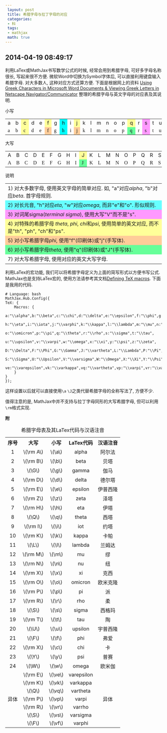 ```yaml
---
 layout: post
 title: 希腊字母与拉丁字母的对应
 categories: 
 - 科
 tags:
 - mathjax
 math: true
---
```


## 2014-04-19 08:49:17

利用LaTex或MathJax书写数学公式的时候, 经常会用到希腊字母, 可好多字母名称很长, 写起来很不方便.
微软Word中切换为Symbol字体后, 可以直接利用键盘输入希腊字母. 对大多数人, 这种对应方式还算方便.
下面是根据网上的资料
[Using Greek Characters in Microsoft Word Documents 
& Viewing Greek Letters in Netscape Navigator/Communicator](http://catholic-resources.org/Bible/GreekSymbols.htm)
整理的希腊字母与英文字母的对应表及其说明.

小写
<table>
<tr>
 <td>a</td>
 <td>b</td>
 <td bgcolor="#FFFF99">c</td>
 <td>d</td>
 <td>e</td>
 <td bgcolor="#FFFF99">f</td>
 <td>g</td>
 <td bgcolor="#00FFFF">h</td>
 <td>i</td>
 <td bgcolor="#FFFF99">j</td>
 <td>k</td>
 <td>l</td>
 <td>m</td>
 <td>n</td>
 <td>o</td>
 <td>p</td>
 <td bgcolor="#FFFF99">q</td>
 <td>r</td>
 <td bgcolor="#FF99FF">s</td>
 <td>t</td>
 <td>u</td>
 <td>v</td>
 <td bgcolor="#00FFFF">w</td>
 <td bgcolor="#FFFF99">x</td>
 <td bgcolor="#FFFF99">y</td>
 <td>z</td>
</tr>
<tr>
 <td><font face="Symbol">a</font></td>
 <td><font face="Symbol">b</font></td>
 <td bgcolor="#FFFF99"><font face="Symbol">c</font></td>
 <td><font face="Symbol">d</font></td>
 <td><font face="Symbol">e</font></td>
 <td bgcolor="#FFCC99"><font face="Symbol">f</font></td>
 <td><font face="Symbol">g</font></td>
 <td bgcolor="#00FFFF"><font face="Symbol">h</font></td>
 <td><font face="Symbol">i</font></td>
 <td bgcolor="#FFCC99"><font face="Symbol">j</font></td>
 <td><font face="Symbol">k</font></td>
 <td><font face="Symbol">l</font></td>
 <td><font face="Symbol">m</font></td>
 <td><font face="Symbol">n</font></td>
 <td><font face="Symbol">o</font></td>
 <td><font face="Symbol">p</font></td>
 <td bgcolor="#66FF99"><font face="Symbol">q</font></td>
 <td><font face="Symbol">r</font></td>
 <td bgcolor="#FF99FF"><font face="Symbol">s</font></td>
 <td><font face="Symbol">t</font></td>
 <td><font face="Symbol">u</font></td>
 <td><font face="Symbol">v</font></td>
 <td bgcolor="#00FFFF"><font face="Symbol">w</font></td>
 <td bgcolor="#FFFF99"><font face="Symbol">x</font></td>
 <td bgcolor="#FFFF99"><font face="Symbol">y</font></td>
 <td><font face="Symbol">z</font></td>
</tr>
</table>

大写
<table>
<tr>
 <td>A</td>
 <td>B</td>
 <td>C</td>
 <td>D</td>
 <td>E</td>
 <td>F</td>
 <td>G</td>
 <td>H</td>
 <td>I</td>
 <td bgcolor="#FFFF99">J</td>
 <td>K</td>
 <td>L</td>
 <td>M</td>
 <td>N</td>
 <td>O</td>
 <td>P</td>
 <td>Q</td>
 <td>R</td>
 <td>S</td>
 <td>T</td>
 <td>U</td>
 <td bgcolor="#FF99FF">V</td>
 <td>W</td>
 <td>X</td>
 <td>Y</td>
 <td>Z</td>
</tr>
<tr>
 <td><font face="Symbol">A</font></td>
 <td><font face="Symbol">B</font></td>
 <td><font face="Symbol">C</font></td>
 <td><font face="Symbol">D</font></td>
 <td><font face="Symbol">E</font></td>
 <td><font face="Symbol">F</font></td>
 <td><font face="Symbol">G</font></td>
 <td><font face="Symbol">H</font></td>
 <td><font face="Symbol">I</font></td>
 <td bgcolor="#66FF99"><font face="Symbol">J</font></td>
 <td><font face="Symbol">K</font></td>
 <td><font face="Symbol">L</font></td>
 <td><font face="Symbol">M</font></td>
 <td><font face="Symbol">N</font></td>
 <td><font face="Symbol">O</font></td>
 <td><font face="Symbol">P</font></td>
 <td><font face="Symbol">Q</font></td>
 <td><font face="Symbol">R</font></td>
 <td><font face="Symbol">S</font></td>
 <td><font face="Symbol">T</font></td>
 <td><font face="Symbol">U</font></td>
 <td bgcolor="#FF99FF"><font face="Symbol">V</font></td>
 <td><font face="Symbol">W</font></td>
 <td><font face="Symbol">X</font></td>
 <td><font face="Symbol">Y</font></td>
 <td><font face="Symbol">Z</font></td>
</tr>
</table>

说明
<table>
<tr><td>
1) 对大多数字母, 使用英文字母的简单对应. 如, "a"对应<i>alpha</i>, "b"对应<i>beta</i>. 首字母规则.
</td></tr>
<tr bgcolor="#66FFFF"><td>
2) 对长元音, "h"对应<i>eta</i>, "w"对应<i>omega</i>, 而非"e"和"o". 形似规则.
</td></tr>
<tr bgcolor="#FF99FF"><td>
3) 对词尾sigma(<i>terminal sigma</i>), 使用大写"V"而不是"s".
</td></tr>
<tr bgcolor="#FFFF99"><td>
4) 对特殊的希腊字母 <i>theta</i>, <i>phi</i>, <i>chi</i>和<i>psi</i>, 使用简单的英文对应, 而不是"th", "ph", "ch"和"ps".
</td></tr>
<tr bgcolor="#FFCC99"><td>
5) 对小写希腊字母<i>phi</i>, 使用"f"(印刷体)或"j"(手写体).
</td></tr>
<tr bgcolor="#66FF99"><td>
6) 对小写希腊字母<i>theta</i>, 使用"q"(印刷体)或"J"(手写体).
</td></tr>
<tr><td>
7) 对大写希腊字母, 使用对应的英文大写字母.
</td></tr>
</table>

利用LaTex的宏功能, 我们可以将希腊字母定义为上面的简写形式以方便书写公式.
MathJax也是支持LaTex宏的, 使用方法请参考其文档[Defining TeX macros](http://docs.mathjax.org/en/latest/tex.html). 下面是我用的代码.

<pre class="line-numbers" data-start="0"><code class="language-bash"># Language: bash
MathJax.Hub.Config({
TeX: {
	Macros: {
		a:"\\alpha",b:"\\beta",c:"\\chi",d:"\\delta",e:"\\epsilon",f:"\\phi",g:"\\gamma",
		h:"\\eta",i:"\\iota",j:"\\varphi",k:"\\kappa",l:"\\lambda",m:"\\mu",n:"\\nu",
		o:"\\omicron",p:"\\pi",q:"\\theta",r:"\\rho",s:"\\sigma",t:"\\tau",
		u:"\\upsilon",v:"\\varpi",w:"\\omega",x:"\\xi",y:"\\psi",z:"\\zeta",
		D:"\\Delta",F:"\\Phi",G:"\\Gamma",J:"\\vartheta",L:"\\Lambda",P:"\\Pi",Q:"\\Theta",
		S:"\\Sigma",U:"\\Upsilon",V:"\\varsigma",W:"\\Omega",X:"\\Xi",Y:"\\Psi",
		ve:"\\varepsilon",vk:"\\varkappa",vq:"\\vartheta",vp:"\\varpi",vr:"\\varrho",vs:"\\varsigma",vf:"\\varphi"
	}
}
});
</code></pre>

这样设置以后就可以直接使用`\a` `\J`之类代替希腊字母的全称写法了, 方便不少.

值得注意的是, MathJax中并不支持与拉丁字母同形的大写希腊字母, 但可以利用`\rm`格式实现.

**附**

<table><caption>希腊字母表及其LaTex代码与汉语注音</caption>
<tr>
<th style="text-align:center;">序号</th>
<th style="text-align:center;">大写</th>
<th style="text-align:center;">小写</th>
<th style="text-align:center;">LaTex代码</th>
<th style="text-align:center;">汉语注音</th>
</tr>
<tr>
<td style="text-align:center;">1</td>
<td style="text-align:center;">\(\rm A\)</td>
<td style="text-align:center;">\(\a\)</td>
<td style="text-align:center;">alpha</td>
<td colspan="2" style="text-align:center;">阿尔法</td>
</tr>
<tr>
<td style="text-align:center;">2</td>
<td style="text-align:center;">\(\rm B\)</td>
<td style="text-align:center;">\(\b\)</td>
<td style="text-align:center;">beta</td>
<td colspan="2" style="text-align:center;">贝塔</td>
</tr>
<tr>
<td style="text-align:center;">3</td>
<td style="text-align:center;">\(\G\)   </td>
<td style="text-align:center;">\(\g\)</td>
<td style="text-align:center;">gamma</td>
<td colspan="2" style="text-align:center;">伽马</td>
</tr>
<tr>
<td style="text-align:center;">4</td>
<td style="text-align:center;">\(\rm D\)</td>
<td style="text-align:center;">\(\d\)</td>
<td style="text-align:center;">delta</td>
<td colspan="2" style="text-align:center;">德尔塔</td>
</tr>
<tr>
<td style="text-align:center;">5</td>
<td style="text-align:center;">\(\rm E\)</td>
<td style="text-align:center;">\(\e\)</td>
<td style="text-align:center;">epsilon</td>
<td colspan="2" style="text-align:center;">伊普西隆 </td>
</tr>
<tr>
<td style="text-align:center;">6</td>
<td style="text-align:center;">\(\rm Z\)</td>
<td style="text-align:center;">\(\z\)</td>
<td style="text-align:center;">zeta</td>
<td colspan="2" style="text-align:center;">泽塔</td>
</tr>
<tr>
<td style="text-align:center;">7</td>
<td style="text-align:center;">\(\rm H\)</td>
<td style="text-align:center;">\(\h\)</td>
<td style="text-align:center;">eta</td>
<td colspan="2" style="text-align:center;">伊塔</td>
</tr>
<tr>
<td style="text-align:center;">8</td>
<td style="text-align:center;">\(\Q\)   </td>
<td style="text-align:center;">\(\q\)</td>
<td style="text-align:center;">theta</td>
<td colspan="2" style="text-align:center;">西塔</td>
</tr>
<tr>
<td style="text-align:center;">9</td>
<td style="text-align:center;">\(\rm I\)</td>
<td style="text-align:center;">\(\i\)</td>
<td style="text-align:center;">iot</td>
<td colspan="2" style="text-align:center;">约塔</td>
</tr>
<tr>
<td style="text-align:center;">10</td>
<td style="text-align:center;">\(\rm K\)</td>
<td style="text-align:center;">\(\k\)</td>
<td style="text-align:center;">kappa</td>
<td colspan="2" style="text-align:center;">卡帕</td>
</tr>
<tr>
<td style="text-align:center;">11</td>
<td style="text-align:center;">\(\L\)   </td>
<td style="text-align:center;">\(\l\)</td>
<td style="text-align:center;">lambda</td>
<td colspan="2" style="text-align:center;">兰姆达</td>
</tr>
<tr>
<td style="text-align:center;">12</td>
<td style="text-align:center;">\(\rm M\)</td>
<td style="text-align:center;">\(\m\)</td>
<td style="text-align:center;">mu</td>
<td colspan="2" style="text-align:center;">缪</td>
</tr>
<tr>
<td style="text-align:center;">13</td>
<td style="text-align:center;">\(\rm N\)</td>
<td style="text-align:center;">\(\n\)</td>
<td style="text-align:center;">nu</td>
<td colspan="2" style="text-align:center;">纽</td>
</tr>
<tr>
<td style="text-align:center;">14</td>
<td style="text-align:center;">\(\rm X\)</td>
<td style="text-align:center;">\(\x\)</td>
<td style="text-align:center;">xi</td>
<td colspan="2" style="text-align:center;">克西</td>
</tr>
<tr>
<td style="text-align:center;">15</td>
<td style="text-align:center;">\(\rm O\)</td>
<td style="text-align:center;">\(\o\)</td>
<td style="text-align:center;">omicron</td>
<td colspan="2" style="text-align:center;">欧米克隆</td>
</tr>
<tr>
<td style="text-align:center;">16</td>
<td style="text-align:center;">\(\rm P\)</td>
<td style="text-align:center;">\(\p\)</td>
<td style="text-align:center;">pi</td>
<td colspan="2" style="text-align:center;">派</td>
</tr>
<tr>
<td style="text-align:center;">17</td>
<td style="text-align:center;">\(\rm R\)</td>
<td style="text-align:center;">\(\r\)</td>
<td style="text-align:center;">rho</td>
<td colspan="2" style="text-align:center;">柔</td>
</tr>
<tr>
<td style="text-align:center;">18</td>
<td style="text-align:center;">\(\S\)   </td>
<td style="text-align:center;">\(\s\)</td>
<td style="text-align:center;">sigma</td>
<td colspan="2" style="text-align:center;">西格玛 </td>
</tr>
<tr>
<td style="text-align:center;">19</td>
<td style="text-align:center;">\(\rm T\)</td>
<td style="text-align:center;">\(\t\)</td>
<td style="text-align:center;">tau</td>
<td colspan="2" style="text-align:center;">陶 </td>
</tr>
<tr>
<td style="text-align:center;">20</td>
<td style="text-align:center;">\(\U\)   </td>
<td style="text-align:center;">\(\u\)</td>
<td style="text-align:center;">upsilon</td>
<td colspan="2" style="text-align:center;">宇普西隆 </td>
</tr>
<tr>
<td style="text-align:center;">21</td>
<td style="text-align:center;">\(\F\)   </td>
<td style="text-align:center;">\(\f\)</td>
<td style="text-align:center;">phi</td>
<td colspan="2" style="text-align:center;">弗爱</td>
</tr>
<tr>
<td style="text-align:center;">22</td>
<td style="text-align:center;">\(\rm X\)</td>
<td style="text-align:center;">\(\c\)</td>
<td style="text-align:center;">chi</td>
<td colspan="2" style="text-align:center;">卡</td>
</tr>
<tr>
<td style="text-align:center;">23</td>
<td style="text-align:center;">\(\Y\)   </td>
<td style="text-align:center;">\(\y\)</td>
<td style="text-align:center;">psi</td>
<td colspan="2" style="text-align:center;">普赛</td>
</tr>
<tr>
<td style="text-align:center;">24</td>
<td style="text-align:center;">\(\W\)   </td>
<td style="text-align:center;">\(\w\)</td>
<td style="text-align:center;">omega</td>
<td colspan="2" style="text-align:center;">欧米伽</td>
</tr>
<tr>
<td rowspan="7" style="text-align:center;">异体</td>
<td style="text-align:center;">\(\rm E\)</td>
<td style="text-align:center;">\(\ve\)</td>
<td style="text-align:center;">varepsilon</td>
<td rowspan="7" colspan="2" style="text-align:center;">异体</td>
</tr>
<tr>
<td style="text-align:center;">\(\rm K\)</td>
<td style="text-align:center;">\(\vk\)</td>
<td style="text-align:center;">varkappa</td>
</tr>
<tr>
<td style="text-align:center;">\(\Q\)   </td>
<td style="text-align:center;">\(\vq\)</td>
<td style="text-align:center;">vartheta</td>
</tr>
<tr>
<td style="text-align:center;">\(\rm P\)</td>
<td style="text-align:center;">\(\vp\)</td>
<td style="text-align:center;">varpi</td>
</tr>
<tr>
<td style="text-align:center;">\(\rm R\)</td>
<td style="text-align:center;">\(\vr\)</td>
<td style="text-align:center;">varrho</td>
</tr>
<tr>
<td style="text-align:center;">\(\S\)   </td>
<td style="text-align:center;">\(\vs\)</td>
<td style="text-align:center;">varsigma</td>
</tr>
<tr>
<td style="text-align:center;">\(\F\)   </td>
<td style="text-align:center;">\(\vf\)</td>
<td style="text-align:center;">varphi</td>
</tr>
</table>
